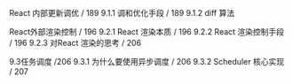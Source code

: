 React 内部更新调优 / 189
9.1.1 调和优化手段 / 189
9.1.2 diff 算法



React外部渲染控制 / 196
9.2.1 React 渲染本质 / 196
9.2.2 React 渲染控制手段 / 196
9.2.3 对React 渲染的思考 / 206



9.3任务调度 /206
9.3.1 为什么要使用异步调度 / 206
9.3.2 Scheduler 核心实现 / 207